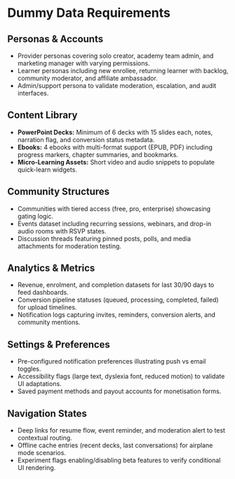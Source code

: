 # Dummy Data Requirements

## Personas & Accounts
- Provider personas covering solo creator, academy team admin, and marketing manager with varying permissions.
- Learner personas including new enrollee, returning learner with backlog, community moderator, and affiliate ambassador.
- Admin/support persona to validate moderation, escalation, and audit interfaces.

## Content Library
- **PowerPoint Decks:** Minimum of 6 decks with 15 slides each, notes, narration flag, and conversion status metadata.
- **Ebooks:** 4 ebooks with multi-format support (EPUB, PDF) including progress markers, chapter summaries, and bookmarks.
- **Micro-Learning Assets:** Short video and audio snippets to populate quick-learn widgets.

## Community Structures
- Communities with tiered access (free, pro, enterprise) showcasing gating logic.
- Events dataset including recurring sessions, webinars, and drop-in audio rooms with RSVP states.
- Discussion threads featuring pinned posts, polls, and media attachments for moderation testing.

## Analytics & Metrics
- Revenue, enrolment, and completion datasets for last 30/90 days to feed dashboards.
- Conversion pipeline statuses (queued, processing, completed, failed) for upload timelines.
- Notification logs capturing invites, reminders, conversion alerts, and community mentions.

## Settings & Preferences
- Pre-configured notification preferences illustrating push vs email toggles.
- Accessibility flags (large text, dyslexia font, reduced motion) to validate UI adaptations.
- Saved payment methods and payout accounts for monetisation forms.

## Navigation States
- Deep links for resume flow, event reminder, and moderation alert to test contextual routing.
- Offline cache entries (recent decks, last conversations) for airplane mode scenarios.
- Experiment flags enabling/disabling beta features to verify conditional UI rendering.
